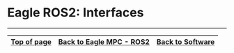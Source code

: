 # Eagle ROS2: Interfaces

---

| [Top of page](#eagle-ros2-interfaces) | [Back to Eagle MPC - ROS2](README.md) | [Back to Software](../README.md) |
| --- | --- | --- |

